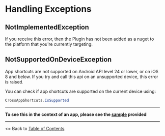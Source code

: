 # Handling Exceptions

## NotImplementedException

If you receive this error, then the Plugin has not been added as a nuget to the platform that you're currently targeting.

## NotSupportedOnDeviceException
App shortcuts are not supported on Android API level 24 or lower, or on iOS 8 and below. If you try and call this api on an unsupported device, this error is raised. 

You can check if app shortcuts are supported on the current device using:

```csharp
CrossAppShortcuts.IsSupported
```

---

**To see this in the context of an app, please see the [sample](..\samples) provided**

---
<= Back to [Table of Contents](README.md)